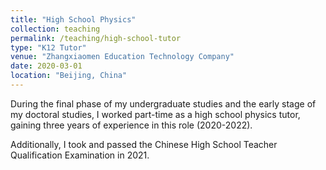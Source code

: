 ```yaml
---
title: "High School Physics"
collection: teaching
permalink: /teaching/high-school-tutor
type: "K12 Tutor"
venue: "Zhangxiaomen Education Technology Company"
date: 2020-03-01
location: "Beijing, China"
---
```


During the final phase of my undergraduate studies and the early stage of my doctoral studies, I worked part-time as a high school physics tutor, gaining three years of experience in this role (2020-2022). 

Additionally, I took and passed the Chinese High School Teacher Qualification Examination in 2021.

